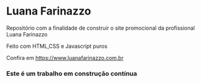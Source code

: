 # Luana Farinazzo 

Repositório com a finalidade de construir o site promocional da profissional Luana Farinazzo

Feito com HTML,CSS e Javascript puros

Confira em <https://www.luanafarinazzo.com.br>

### Este é um trabalho em construção contínua
